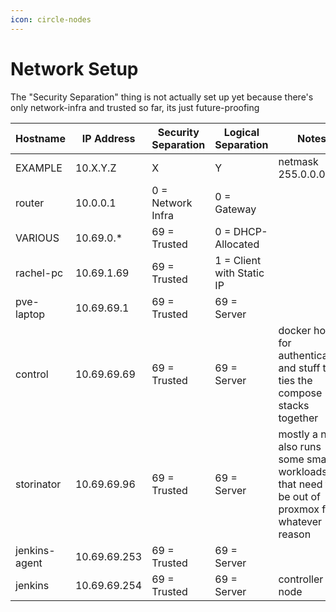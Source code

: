 ```yaml
---
icon: circle-nodes
---
```


# Network Setup

The "Security Separation" thing is not actually set up yet because there's only network-infra and trusted so far, its just future-proofing

<table data-full-width="true"><thead><tr><th>Hostname</th><th>IP Address</th><th>Security Separation</th><th>Logical Separation</th><th>Notes</th></tr></thead><tbody><tr><td>EXAMPLE</td><td>10.X.Y.Z</td><td>X</td><td>Y</td><td>netmask 255.0.0.0</td></tr><tr><td>router</td><td>10.0.0.1</td><td>0 = Network Infra</td><td>0 = Gateway</td><td></td></tr><tr><td>VARIOUS</td><td>10.69.0.*</td><td>69 = Trusted</td><td>0 = DHCP-Allocated</td><td></td></tr><tr><td>rachel-pc</td><td>10.69.1.69</td><td>69 = Trusted</td><td>1 = Client with Static IP</td><td></td></tr><tr><td>pve-laptop</td><td>10.69.69.1</td><td>69 = Trusted</td><td>69 = Server</td><td></td></tr><tr><td>control</td><td>10.69.69.69</td><td>69 = Trusted</td><td>69 = Server</td><td>docker host for authentication and stuff that ties the compose stacks together</td></tr><tr><td>storinator</td><td>10.69.69.96</td><td>69 = Trusted</td><td>69 = Server</td><td>mostly a nas, also runs some small workloads that need to be out of proxmox for whatever reason</td></tr><tr><td>jenkins-agent</td><td>10.69.69.253</td><td>69 = Trusted</td><td>69 = Server</td><td></td></tr><tr><td>jenkins</td><td>10.69.69.254</td><td>69 = Trusted</td><td>69 = Server</td><td>controller node</td></tr></tbody></table>
